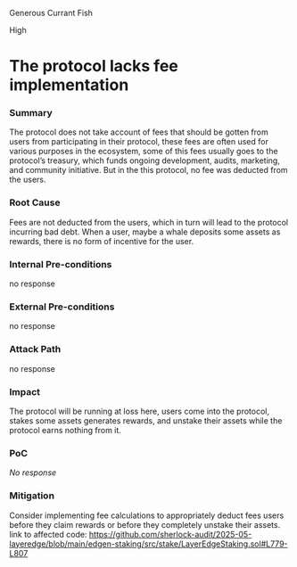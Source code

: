 Generous Currant Fish

High

# The protocol lacks fee implementation

### Summary

The protocol does not take account of fees that should be gotten from users from participating in their protocol, these fees are often used for various purposes in the ecosystem, some of this fees usually goes to the protocol’s treasury, which funds ongoing development, audits, marketing, and community initiative. But in the this protocol, no fee was deducted from the users.

### Root Cause

Fees are not deducted from the users, which in turn will lead to the protocol incurring bad debt. When a user, maybe a whale deposits some assets as rewards, there is no form of incentive for the user.

### Internal Pre-conditions

no response

### External Pre-conditions

no response

### Attack Path

no response

### Impact

The protocol will be running at loss here, users come into the protocol, stakes some assets generates rewards, and unstake their assets while the protocol earns nothing from it.

### PoC

_No response_

### Mitigation

Consider implementing fee calculations to appropriately deduct fees users before they claim rewards or before they completely unstake their assets.
link to affected code:
https://github.com/sherlock-audit/2025-05-layeredge/blob/main/edgen-staking/src/stake/LayerEdgeStaking.sol#L779-L807